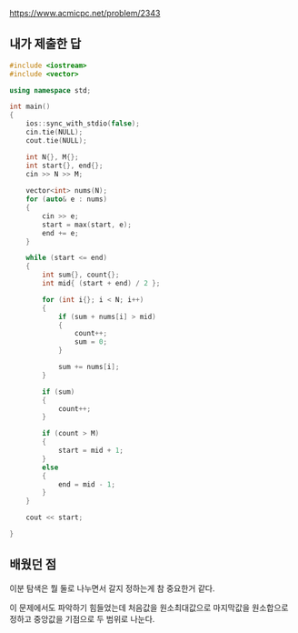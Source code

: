 https://www.acmicpc.net/problem/2343

내가 제출한 답
-----------
```cpp
#include <iostream>
#include <vector>

using namespace std;

int main()
{
	ios::sync_with_stdio(false);
	cin.tie(NULL);
	cout.tie(NULL);

	int N{}, M{};
	int start{}, end{};
	cin >> N >> M;
	
	vector<int> nums(N);
	for (auto& e : nums)
	{
		cin >> e;
		start = max(start, e);
		end += e;
	}

	while (start <= end)
	{
		int sum{}, count{};
		int mid{ (start + end) / 2 };

		for (int i{}; i < N; i++)
		{
			if (sum + nums[i] > mid)
			{
				count++;
				sum = 0;
			}

			sum += nums[i];
		}

		if (sum)
		{
			count++;
		}

		if (count > M)
		{
			start = mid + 1;
		}
		else
		{
			end = mid - 1;
		}
	}

	cout << start;

}
```

배웠던 점
------------
이분 탐색은 뭘 둘로 나누면서 갈지 정하는게 참 중요한거 같다.

이 문제에서도 파악하기 힘들었는데 처음값을 원소최대값으로 마지막값을 원소합으로 정하고 중앙값을 기점으로 두 범위로 나눈다.